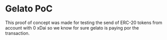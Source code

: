 # Gelato PoC

This proof of concept was made for testing the send of ERC-20 tokens from account with 0 xDai so we know for sure gelato is paying por the transaction.
